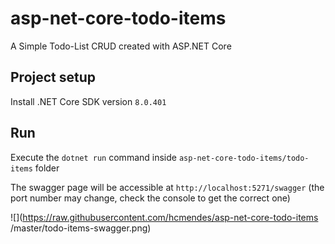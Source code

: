 # asp-net-core-todo-items
A Simple Todo-List CRUD created with ASP.NET Core

## Project setup

Install .NET Core SDK version `8.0.401`

## Run

Execute the `dotnet run` command inside `asp-net-core-todo-items/todo-items` folder

The swagger page will be accessible at `http://localhost:5271/swagger` (the port number may change, check the console to get the correct one)

![](https://raw.githubusercontent.com/hcmendes/asp-net-core-todo-items
/master/todo-items-swagger.png)
